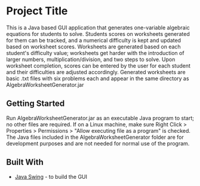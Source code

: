 # Project Title

This is a Java based GUI application that generates one-variable algebraic equations for students to solve. Students scores on worksheets generated for them can be tracked, and a numerical difficulty is kept and updated based on worksheet scores. Worksheets are generated based on each student's difficulty value; worksheets get harder with the introduction of larger numbers, multiplication/division, and two steps to solve. Upon worksheet completion, scores can be entered by the user for each student and their difficulties are adjusted accordingly. Generated worksheets are basic .txt files with six problems each and appear in the same directory as AlgebraWorksheetGenerator.jar

## Getting Started

Run AlgebraWorksheetGenerator.jar as an executable Java program to start; no other files are required. If on a Linux machine, make sure Right Click > Properties > Permissions > "Allow executing file as a program" is checked. The Java files included in the AlgebraWorksheetGenerator folder are for development purposes and are not needed for normal use of the program.

## Built With

* [Java Swing](https://docs.oracle.com/javase/8/docs/technotes/guides/swing/) - to build the GUI
